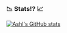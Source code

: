 ### 📉 Stats!? 📈

<!--
**Ashlc/Ashlc** is a ✨ _special_ ✨ repository because its `README.md` (this file) appears on your GitHub profile.

Here are some ideas to get you started:

- 🔭 I’m currently working on ...
- 🌱 I’m currently learning ...
- 👯 I’m looking to collaborate on ...
- 🤔 I’m looking for help with ...
- 💬 Ask me about ...
- 📫 How to reach me: ...
- 😄 Pronouns: ...
- ⚡ Fun fact: ...
-->
[![Ashl's GitHub stats](https://github-readme-stats.vercel.app/api?username=ashlc?theme=codeSTACKr)](https://github.com/ashlc/github-readme-stats)
